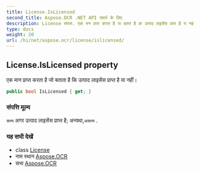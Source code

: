 ```yaml
---
title: License.IsLicensed
second_title: Aspose.OCR .NET API संदर्भ के लिए
description: License संपत्त. एक मन प्रप्त करत है ज बतत है क उत्पद लइसेंस प्रप्त है य नहं
type: docs
weight: 20
url: /hi/net/aspose.ocr/license/islicensed/
---
```

## License.IsLicensed property

एक मान प्राप्त करता है जो बताता है कि उत्पाद लाइसेंस प्राप्त है या नहीं।

```csharp
public bool IsLicensed { get; }
```

### संपत्ति मूल्य

`सत्य` अगर उत्पाद लाइसेंस प्राप्त है; अन्यथा,`असत्य` .

### यह सभी देखें

* class [License](../)
* नाम स्थान [Aspose.OCR](../../license/)
* सभा [Aspose.OCR](../../../)


